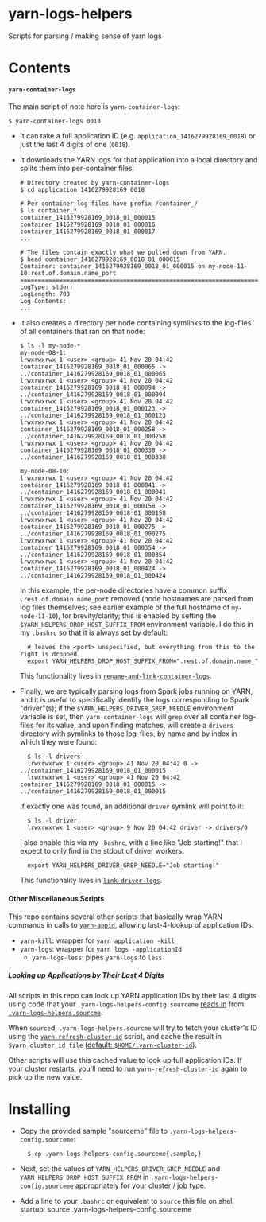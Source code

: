 yarn-logs-helpers
=================

Scripts for parsing / making sense of yarn logs

# Contents

#### `yarn-container-logs`
The main script of note here is `yarn-container-logs`:

```
$ yarn-container-logs 0018
```

*  It can take a full application ID (e.g. `application_1416279928169_0018`) or just the last 4 digits of one (`0018`).
*  It downloads the YARN logs for that application into a local directory and splits them into per-container files:
    ```
    # Directory created by yarn-container-logs
    $ cd application_1416279928169_0018

    # Per-container log files have prefix /container_/
    $ ls container_*
    container_1416279928169_0018_01_000015
    container_1416279928169_0018_01_000016
    container_1416279928169_0018_01_000017
    ...

    # The files contain exactly what we pulled down from YARN.
    $ head container_1416279928169_0018_01_000015
    Container: container_1416279928169_0018_01_000015 on my-node-11-10.rest.of.domain.name_port
    ===================================================================================================
    LogType: stderr
    LogLength: 700
    Log Contents:
    ...
    ```

* It also creates a directory per node containing symlinks to the log-files of all containers that ran on that node:

    ```
    $ ls -l my-node-*
    my-node-08-1:
    lrwxrwxrwx 1 <user> <group> 41 Nov 20 04:42 container_1416279928169_0018_01_000065 -> ../container_1416279928169_0018_01_000065
    lrwxrwxrwx 1 <user> <group> 41 Nov 20 04:42 container_1416279928169_0018_01_000094 -> ../container_1416279928169_0018_01_000094
    lrwxrwxrwx 1 <user> <group> 41 Nov 20 04:42 container_1416279928169_0018_01_000123 -> ../container_1416279928169_0018_01_000123
    lrwxrwxrwx 1 <user> <group> 41 Nov 20 04:42 container_1416279928169_0018_01_000258 -> ../container_1416279928169_0018_01_000258
    lrwxrwxrwx 1 <user> <group> 41 Nov 20 04:42 container_1416279928169_0018_01_000338 -> ../container_1416279928169_0018_01_000338

    my-node-08-10:
    lrwxrwxrwx 1 <user> <group> 41 Nov 20 04:42 container_1416279928169_0018_01_000041 -> ../container_1416279928169_0018_01_000041
    lrwxrwxrwx 1 <user> <group> 41 Nov 20 04:42 container_1416279928169_0018_01_000158 -> ../container_1416279928169_0018_01_000158
    lrwxrwxrwx 1 <user> <group> 41 Nov 20 04:42 container_1416279928169_0018_01_000275 -> ../container_1416279928169_0018_01_000275
    lrwxrwxrwx 1 <user> <group> 41 Nov 20 04:42 container_1416279928169_0018_01_000354 -> ../container_1416279928169_0018_01_000354
    lrwxrwxrwx 1 <user> <group> 41 Nov 20 04:42 container_1416279928169_0018_01_000424 -> ../container_1416279928169_0018_01_000424
    ```
    In this example, the per-node directories have a common suffix `.rest.of.domain.name_port` removed (node hostnames are parsed from log files themselves; see earlier example of the full hostname of `my-node-11-10`), for brevity/clarity; this is enabled by setting the `$YARN_HELPERS_DROP_HOST_SUFFIX_FROM` environment variable. I do this in my `.bashrc` so that it is always set by default:

        # leaves the <port> unspecified, but everything from this to the right is dropped.
        export YARN_HELPERS_DROP_HOST_SUFFIX_FROM=".rest.of.domain.name_"

    This functionality lives in [`rename-and-link-container-logs`](https://github.com/hammerlab/yarn-logs-helpers/blob/master/rename-and-link-container-logs).

* Finally, we are typically parsing logs from Spark jobs running on YARN, and it is useful to specifically identify the logs corresponding to Spark "driver"(s); if the `$YARN_HELPERS_DRIVER_GREP_NEEDLE` environment variable is set, then `yarn-container-logs` will `grep` over all container log-files for its value, and upon finding matches, will create a `drivers` directory with symlinks to those log-files, by name and by index in which they were found:

        $ ls -l drivers
        lrwxrwxrwx 1 <user> <group> 41 Nov 20 04:42 0 -> ../container_1416279928169_0018_01_000015
        lrwxrwxrwx 1 <user> <group> 41 Nov 20 04:42 container_1416279928169_0018_01_000015 -> ../container_1416279928169_0018_01_000015

    If exactly one was found, an additional `driver` symlink will point to it:

        $ ls -l driver
        lrwxrwxrwx 1 <user> <group> 9 Nov 20 04:42 driver -> drivers/0

    I also enable this via my `.bashrc`, with a line like "Job starting!" that I expect to only find in the stdout of driver workers.

        export YARN_HELPERS_DRIVER_GREP_NEEDLE="Job starting!"

    This functionality lives in [`link-driver-logs`](https://github.com/hammerlab/yarn-logs-helpers/blob/master/link-driver-logs).

#### Other Miscellaneous Scripts
This repo contains several other scripts that basically wrap YARN commands in calls to [`yarn-appid`](https://github.com/hammerlab/yarn-logs-helpers/blob/master/yarn-appid), allowing last-4-lookup of application IDs:
* `yarn-kill`: wrapper for `yarn application -kill`
* `yarn-logs`: wrapper for `yarn logs -applicationId`
    * `yarn-logs-less`: pipes `yarn-logs` to `less`

##### Looking up Applications by Their Last 4 Digits
All scripts in this repo can look up YARN application IDs by their last 4 digits using code that your `.yarn-logs-helpers-config.sourceme` [reads in](https://github.com/hammerlab/yarn-logs-helpers/blob/master/.yarn-logs-helpers-config.sourceme.sample#L13) from [`.yarn-logs-helpers.sourcme`](https://github.com/hammerlab/yarn-logs-helpers/blob/master/.yarn-logs-helpers.sourceme).

When `source`d, `.yarn-logs-helpers.sourcme` will try to fetch your cluster's ID using the [`yarn-refresh-cluster-id`](https://github.com/hammerlab/yarn-logs-helpers/blob/master/yarn-refresh-cluster-id) script, and cache the result in `$yarn_cluster_id_file` ([default: `$HOME/.yarn-cluster-id`](https://github.com/hammerlab/yarn-logs-helpers/blob/master/.yarn-logs-helpers.sourceme#L10)).

Other scripts will use this cached value to look up full application IDs. If your cluster restarts, you'll need to run `yarn-refresh-cluster-id` again to pick up the new value.


# Installing
* Copy the provided sample "sourceme" file to `.yarn-logs-helpers-config.sourceme`:

        $ cp .yarn-logs-helpers-config.sourceme{.sample,}
* Next, set the values of `YARN_HELPERS_DRIVER_GREP_NEEDLE` and `YARN_HELPERS_DROP_HOST_SUFFIX_FROM` in `.yarn-logs-helpers-config.sourceme` appropriately for your cluster / job type.
* Add a line to your `.bashrc` or equivalent to `source` this file on shell startup:
        source .yarn-logs-helpers-config.sourceme

